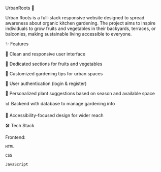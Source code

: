 UrbanRoots 🌿

Urban Roots is a full-stack responsive website designed to spread awareness about organic kitchen gardening. The project aims to inspire individuals to grow fruits and vegetables in their backyards, terraces, or balconies, making sustainable living accessible to everyone.

✨ Features

🌱 Clean and responsive user interface

🍎 Dedicated sections for fruits and vegetables

📝 Customized gardening tips for urban spaces

🔐 User authentication (login & register)

🌿 Personalized plant suggestions based on season and available space

📊 Backend with database to manage gardening info

🎯 Accessibility-focused design for wider reach

🛠 Tech Stack

Frontend:

    HTML
    
    CSS
    
    JavaScript

